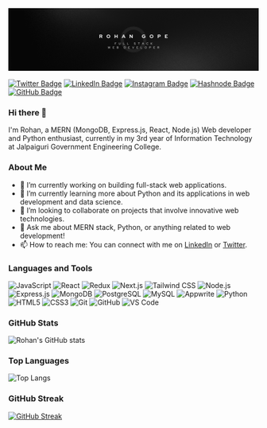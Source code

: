 <img src="./Black Gradient Minimalist Corporate Business Personal Profile New LinkedIn Banner.png">

[![Twitter Badge](https://img.shields.io/badge/Twitter-Profile-informational?style=flat&logo=twitter&logoColor=white&color=1CA2F1)](https://twitter.com/RohanGope6)
[![LinkedIn Badge](https://img.shields.io/badge/LinkedIn-Profile-informational?style=flat&logo=linkedin&logoColor=white&color=0D76A8)](https://www.linkedin.com/in/rohan-gope-a96072199/)
[![Instagram Badge](https://img.shields.io/badge/Instagram-Profile-informational?style=flat&logo=instagram&logoColor=white&color=E4405F)](https://www.instagram.com/rohangope007/)
[![Hashnode Badge](https://img.shields.io/badge/Hashnode-Profile-informational?style=flat&logo=hashnode&logoColor=white&color=2962FF)](https://hashnode.com/@darkrider007)
[![GitHub Badge](https://img.shields.io/badge/GitHub-Profile-informational?style=flat&logo=github&logoColor=white&color=181717)](https://github.com/Darkrider0007)


### Hi there 👋
I'm Rohan, a MERN (MongoDB, Express.js, React, Node.js) Web developer and Python enthusiast, currently in my 3rd year of Information Technology at Jalpaiguri Government Engineering College.

### About Me
- 🔭 I’m currently working on building full-stack web applications.
- 🌱 I’m currently learning more about Python and its applications in web development and data science.
- 👯 I’m looking to collaborate on projects that involve innovative web technologies.
- 💬 Ask me about MERN stack, Python, or anything related to web development!
- 📫 How to reach me: You can connect with me on [LinkedIn](https://www.linkedin.com/in/rohan-gope-a96072199/) or [Twitter](https://twitter.com/RohanGope6).

### Languages and Tools
![JavaScript](https://img.shields.io/badge/-JavaScript-black?style=flat-square&logo=javascript)
![React](https://img.shields.io/badge/-React-black?style=flat-square&logo=react)
![Redux](https://img.shields.io/badge/-Redux-black?style=flat-square&logo=redux)
![Next.js](https://img.shields.io/badge/-Next.js-black?style=flat-square&logo=next.js)
![Tailwind CSS](https://img.shields.io/badge/-Tailwind%20CSS-black?style=flat-square&logo=tailwind-css)
![Node.js](https://img.shields.io/badge/-Node.js-black?style=flat-square&logo=Node.js)
![Express.js](https://img.shields.io/badge/Express.js-000000?style=flat-square&logo=express&logoColor=white)
![MongoDB](https://img.shields.io/badge/MongoDB-000000?style=flat-square&logo=mongodb&logoColor=47A248)
![PostgreSQL](https://img.shields.io/badge/-PostgreSQL-black?style=flat-square&logo=postgresql)
![MySQL](https://img.shields.io/badge/-MySQL-black?style=flat-square&logo=mysql)
![Appwrite](https://img.shields.io/badge/-Appwrite-black?style=flat-square&logo=appwrite)
![Python](https://img.shields.io/badge/-Python-black?style=flat-square&logo=python)
![HTML5](https://img.shields.io/badge/-HTML5-black?style=flat-square&logo=html5)
![CSS3](https://img.shields.io/badge/-CSS3-black?style=flat-square&logo=css3&logoColor=1572B6)
![Git](https://img.shields.io/badge/-Git-black?style=flat-square&logo=git)
![GitHub](https://img.shields.io/badge/-GitHub-181717?style=flat-square&logo=github)
![VS Code](https://img.shields.io/badge/-VS%20Code-007ACC?style=flat-square&logo=visual-studio-code)


### GitHub Stats
![Rohan's GitHub stats](https://github-readme-stats.vercel.app/api?username=Darkrider0007&show_icons=true&theme=radical)

### Top Languages
![Top Langs](https://github-readme-stats.vercel.app/api/top-langs/?username=Darkrider0007&layout=compact&theme=radical)

### GitHub Streak
[![GitHub Streak](https://github-readme-streak-stats.herokuapp.com/?user=Darkrider0007&theme=radical)](https://git.io/streak-stats)




